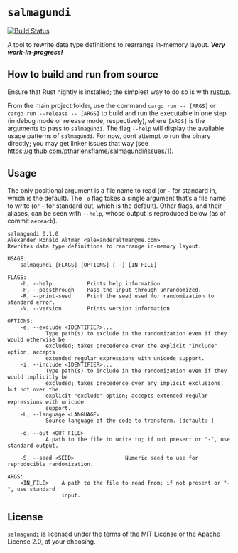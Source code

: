 # `salmagundi`
[![Build Status](https://travis-ci.com/pthariensflame/salmagundi.svg?branch=master)](https://travis-ci.com/pthariensflame/salmagundi)

A tool to rewrite data type definitions to rearrange in-memory layout.
***Very work-in-progress!***

## How to build and run from source

Ensure that Rust nightly is installed; the simplest way to do so is
with [rustup](https://rustup.rs).

From the main project folder, use the command `cargo run -- [ARGS]` or `cargo run --release -- [ARGS]` to
build and run the executable in one step (in debug mode or release mode, respectively), where `[ARGS]` is the
arguments to pass to `salmagundi`.  The flag `--help` will display the
available usage patterns of `salmagundi`.  For now, dont attempt to run the binary directly; you may get linker issues that way (see https://github.com/pthariensflame/salmagundi/issues/1).

## Usage

The only positional argument is a file name to read (or `-` for standard in, which is the default). The `-o` flag takes a single argument that’s a file name to write (or `-` for standard out, which is the default). Other flags, and their aliases, can be seen with `--help`, whose output is reproduced below (as of commit `aeceacb`).

```
salmagundi 0.1.0
Alexander Ronald Altman <alexanderaltman@me.com>
Rewrites data type definitions to rearrange in-memory layout.

USAGE:
    salmagundi [FLAGS] [OPTIONS] [--] [IN_FILE]

FLAGS:
    -h, --help           Prints help information
    -P, --passthrough    Pass the input through unrandomized.
    -R, --print-seed     Print the seed used for randomization to standard error.
    -V, --version        Prints version information

OPTIONS:
    -e, --exclude <IDENTIFIER>...
            Type path(s) to exclude in the randomization even if they would otherwise be
            excluded; takes precedence over the explicit "include" option; accepts
            extended regular expressions with unicode support.
    -i, --include <IDENTIFIER>...
            Type path(s) to include in the randomization even if they would implicitly be
            excluded; takes precedence over any implicit exclusions, but not over the
            explicit "exclude" option; accepts extended regular expressions with unicode
            support.
    -L, --language <LANGUAGE>
            Source language of the code to transform. [default: ]

    -o, --out <OUT_FILE>
            A path to the file to write to; if not present or "-", use standard output.

    -S, --seed <SEED>                Numeric seed to use for reproducible randomization.

ARGS:
    <IN_FILE>    A path to the file to read from; if not present or "-", use standard
                 input.

```

## License

`salmagundi` is licensed under the terms of the MIT License or the Apache License 2.0, at your choosing.
